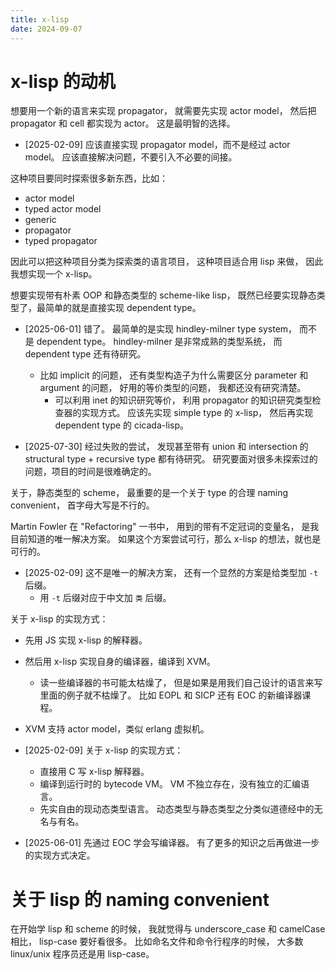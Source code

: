 ```yaml
---
title: x-lisp
date: 2024-09-07
---
```


# x-lisp 的动机

想要用一个新的语言来实现 propagator，
就需要先实现 actor model，
然后把 propagator 和 cell 都实现为 actor。
这是最明智的选择。

- [2025-02-09] 应该直接实现 propagator model，而不是经过 actor model。
  应该直接解决问题，不要引入不必要的间接。

这种项目要同时探索很多新东西，比如：

- actor model
- typed actor model
- generic
- propagator
- typed propagator

因此可以把这种项目分类为探索类的语言项目，
这种项目适合用 lisp 来做，
因此我想实现一个 x-lisp。

想要实现带有朴素 OOP 和静态类型的 scheme-like lisp，
既然已经要实现静态类型了，最简单的就是直接实现 dependent type。

- [2025-06-01] 错了。
  最简单的是实现 hindley-milner type system，
  而不是 dependent type。
  hindley-milner 是非常成熟的类型系统，
  而 dependent type 还有待研究。
  - 比如 implicit 的问题，
    还有类型构造子为什么需要区分 parameter 和 argument 的问题，
    好用的等价类型的问题，
    我都还没有研究清楚。
    - 可以利用 inet 的知识研究等价，
      利用 propagator 的知识研究类型检查器的实现方式。
  应该先实现 simple type 的 x-lisp，
  然后再实现 dependent type 的 cicada-lisp。

- [2025-07-30] 经过失败的尝试，
  发现甚至带有 union 和 intersection 的
  structural type + recursive type 都有待研究。
  研究要面对很多未探索过的问题，项目的时间是很难确定的。

关于，静态类型的 scheme，
最重要的是一个关于 type 的合理 naming convenient，
首字母大写是不行的。

Martin Fowler 在 "Refactoring" 一书中，
用到的带有不定冠词的变量名，
是我目前知道的唯一解决方案。
如果这个方案尝试可行，那么 x-lisp 的想法，就也是可行的。

- [2025-02-09] 这不是唯一的解决方案，
  还有一个显然的方案是给类型加 `-t` 后缀。
  - 用 `-t` 后缀对应于中文加 `类` 后缀。

关于 x-lisp 的实现方式：

- 先用 JS 实现 x-lisp 的解释器。
- 然后用 x-lisp 实现自身的编译器，编译到 XVM。
  - 读一些编译器的书可能太枯燥了，
    但是如果是用我们自己设计的语言来写里面的例子就不枯燥了。
    比如 EOPL 和 SICP 还有 EOC 的新编译器课程。
- XVM 支持 actor model，类似 erlang 虚拟机。

- [2025-02-09] 关于 x-lisp 的实现方式：

  - 直接用 C 写 x-lisp 解释器。
  - 编译到运行时的 bytecode VM。
    VM 不独立存在，没有独立的汇编语言。
  - 先实自由的现动态类型语言。
    动态类型与静态类型之分类似道德经中的无名与有名。

- [2025-06-01] 先通过 EOC 学会写编译器。
  有了更多的知识之后再做进一步的实现方式决定。

# 关于 lisp 的 naming convenient

在开始学 lisp 和 scheme 的时候，
我就觉得与 underscore_case 和 camelCase 相比，
lisp-case 要好看很多。
比如命名文件和命令行程序的时候，
大多数 linux/unix 程序员还是用 lisp-case。
